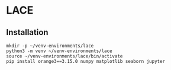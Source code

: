 # LACE

## Installation

```
mkdir -p ~/venv-environments/lace
python3 -m venv ~/venv-environments/lace
source ~/venv-environments/lace/bin/activate
pip install orange3==3.15.0 numpy matplotlib seaborn jupyter
```
